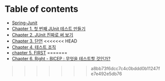 # Table of contents

* [Spring-Junit](README.md)
* [Chapter 1. 첫 번째 JUnit 테스트 만들기](chapter1.-junit.md)
* [Chapter 2. JUnit 진짜로 써 보기](chapter2.-junit.md)
* [Chapter 3. 단언](chapter3.-junit.md)
<<<<<<< HEAD
* [Chapter 4. 테스트 조직](chapter4-junit.md)
* [chapter 5. FIRST](chapter5-junit.md)
=======
* [Chapter 6. Right - BICEP : 무엇을 테스트할 것인가?](chapter-6.-right-bicep.md)

>>>>>>> a8bb73f6dcc7c4c0bddd0b11247fe7e492e5db76
